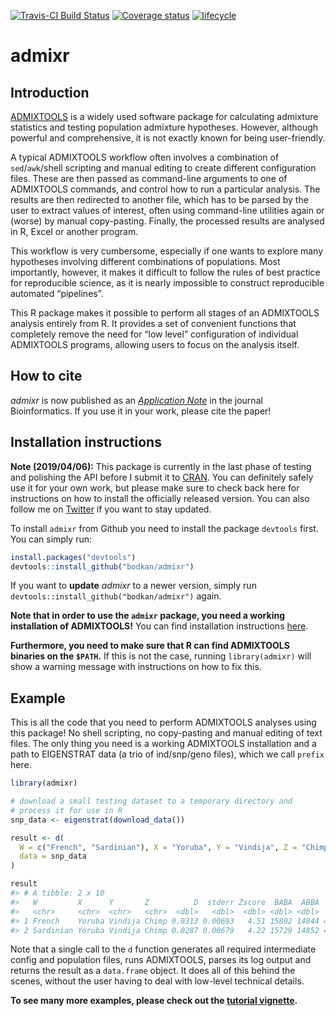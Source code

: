 
<!-- README.md is generated from README.Rmd. Please edit that file -->

[![Travis-CI Build
Status](https://travis-ci.org/bodkan/admixr.svg?branch=master)](https://travis-ci.org/bodkan/admixr)
[![Coverage
status](https://codecov.io/gh/bodkan/admixr/branch/master/graph/badge.svg)](https://codecov.io/github/bodkan/admixr?branch=master)
[![lifecycle](https://img.shields.io/badge/lifecycle-maturing-blue.svg)](https://www.tidyverse.org/lifecycle/#maturing)

# admixr

## Introduction

[ADMIXTOOLS](https://github.com/DReichLab/AdmixTools/) is a widely used
software package for calculating admixture statistics and testing
population admixture hypotheses. However, although powerful and
comprehensive, it is not exactly known for being user-friendly.

A typical ADMIXTOOLS workflow often involves a combination of
`sed`/`awk`/shell scripting and manual editing to create different
configuration files. These are then passed as command-line arguments to
one of ADMIXTOOLS commands, and control how to run a particular
analysis. The results are then redirected to another file, which has to
be parsed by the user to extract values of interest, often using
command-line utilities again or (worse) by manual copy-pasting. Finally,
the processed results are analysed in R, Excel or another program.

This workflow is very cumbersome, especially if one wants to explore
many hypotheses involving different combinations of populations. Most
importantly, however, it makes it difficult to follow the rules of best
practice for reproducible science, as it is nearly impossible to
construct reproducible automated “pipelines”.

This R package makes it possible to perform all stages of an ADMIXTOOLS
analysis entirely from R. It provides a set of convenient functions that
completely remove the need for “low level” configuration of individual
ADMIXTOOLS programs, allowing users to focus on the analysis itself.

## How to cite

*admixr* is now published as an [*Application
Note*](https://doi.org/10.1093/bioinformatics/btz030) in the journal
Bioinformatics. If you use it in your work, please cite the paper\!

## Installation instructions

**Note (2019/04/06):** This package is currently in the last phase of
testing and polishing the API before I submit it to
[CRAN](https://cran.r-project.org). You can definitely safely use it for
your own work, but please make sure to check back here for instructions
on how to install the officially released version. You can also follow
me on [Twitter](https://www.twitter.com/fleventy5) if you want to stay
updated.

To install `admixr` from Github you need to install the package
`devtools` first. You can simply run:

``` r
install.packages("devtools")
devtools::install_github("bodkan/admixr")
```

If you want to **update** *admixr* to a newer version, simply run
`devtools::install_github("bodkan/admixr")` again.

**Note that in order to use the `admixr` package, you need a working
installation of ADMIXTOOLS\!** You can find installation instructions
[here](https://github.com/DReichLab/AdmixTools/blob/master/README.INSTALL).

**Furthermore, you need to make sure that R can find ADMIXTOOLS binaries
on the `$PATH`.** If this is not the case, running `library(admixr)`
will show a warning message with instructions on how to fix this.

## Example

This is all the code that you need to perform ADMIXTOOLS analyses using
this package\! No shell scripting, no copy-pasting and manual editing of
text files. The only thing you need is a working ADMIXTOOLS installation
and a path to EIGENSTRAT data (a trio of ind/snp/geno files), which we
call `prefix` here.

``` r
library(admixr)

# download a small testing dataset to a temporary directory and
# process it for use in R
snp_data <- eigenstrat(download_data())

result <- d(
  W = c("French", "Sardinian"), X = "Yoruba", Y = "Vindija", Z = "Chimp",
  data = snp_data
)

result
#> # A tibble: 2 x 10
#>   W         X      Y       Z          D  stderr Zscore  BABA  ABBA  nsnps
#>   <chr>     <chr>  <chr>   <chr>  <dbl>   <dbl>  <dbl> <dbl> <dbl>  <dbl>
#> 1 French    Yoruba Vindija Chimp 0.0313 0.00693   4.51 15802 14844 487753
#> 2 Sardinian Yoruba Vindija Chimp 0.0287 0.00679   4.22 15729 14852 487646
```

Note that a single call to the `d` function generates all required
intermediate config and population files, runs ADMIXTOOLS, parses its
log output and returns the result as a `data.frame` object. It does all
of this behind the scenes, without the user having to deal with
low-level technical details.

**To see many more examples, please check out the [tutorial
vignette](https://bodkan.net/admixr/articles/tutorial.html).**
